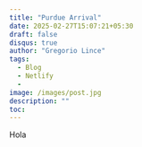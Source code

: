 ```yaml
---
title: "Purdue Arrival"
date: 2025-02-27T15:07:21+05:30
draft: false 
disqus: true
author: "Gregorio Lince"
tags:
  - Blog
  - Netlify
  - 
image: /images/post.jpg
description: ""
toc:
---
```

Hola